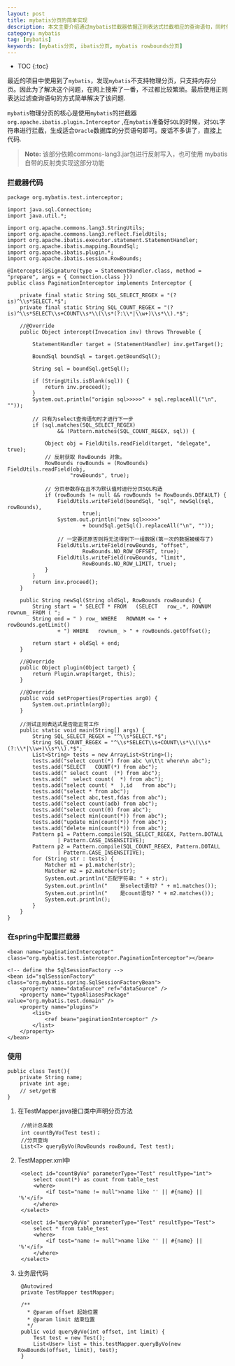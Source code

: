 ```yaml
---
layout: post
title: mybatis分页的简单实现
description: 本文主要介绍通过mybatis拦截器依据正则表达式拦截相应的查询语句，同时依赖mybatis的RowBounds对象传递分页参数，依次来简单的实现mybatis的物理分页效果。
category: mybatis
tag: [mybatis]
keywords: [mybatis分页, ibatis分页, mybatis rowbounds分页]
---
```


* TOC
{:toc}

最近的项目中使用到了`mybatis`，发现`mybatis`不支持物理分页，只支持内存分页。因此为了解决这个问题，在网上搜索了一番，不过都比较繁琐。最后使用正则表达过滤查询语句的方式简单解决了该问题.

`mybatis`物理分页的核心是使用`mybatis`的拦截器 `org.apache.ibatis.plugin.Interceptor` ,在`mybatis`准备好`SQL`的时候，对`SQL`字符串进行拦截，生成适合`Oracle`数据库的分页语句即可。废话不多讲了，直接上代码.

> **Note:** 该部分依赖commons-lang3.jar包进行反射写入，也可使用 mybatis 自带的反射类实现这部分功能


### 拦截器代码

    package org.mybatis.test.interceptor;
    
	import java.sql.Connection;
	import java.util.*;
	
	import org.apache.commons.lang3.StringUtils;
	import org.apache.commons.lang3.reflect.FieldUtils;
	import org.apache.ibatis.executor.statement.StatementHandler;
	import org.apache.ibatis.mapping.BoundSql;
	import org.apache.ibatis.plugin.*;
	import org.apache.ibatis.session.RowBounds;
	
	@Intercepts(@Signature(type = StatementHandler.class, method = "prepare", args = { Connection.class }))
	public class PaginationInterceptor implements Interceptor {
	
		private final static String SQL_SELECT_REGEX = "(?is)^\\s*SELECT.*$";
		private final static String SQL_COUNT_REGEX = "(?is)^\\s*SELECT\\s+COUNT\\s*\\(\\s*(?:\\*|\\w+)\\s*\\).*$";
	
		//@Override
		public Object intercept(Invocation inv) throws Throwable {
	
			StatementHandler target = (StatementHandler) inv.getTarget();
	
			BoundSql boundSql = target.getBoundSql();
	
			String sql = boundSql.getSql();
	
			if (StringUtils.isBlank(sql)) {
				return inv.proceed();
			}
			System.out.println("origin sql>>>>>" + sql.replaceAll("\n", ""));
	
			// 只有为select查询语句时才进行下一步
			if (sql.matches(SQL_SELECT_REGEX)
					&& !Pattern.matches(SQL_COUNT_REGEX, sql)) {
	
				Object obj = FieldUtils.readField(target, "delegate", true);
				// 反射获取 RowBounds 对象。
				RowBounds rowBounds = (RowBounds) FieldUtils.readField(obj,
						"rowBounds", true);
						
				// 分页参数存在且不为默认值时进行分页SQL构造
				if (rowBounds != null && rowBounds != RowBounds.DEFAULT) {
					FieldUtils.writeField(boundSql, "sql", newSql(sql, rowBounds),
							true);
					System.out.println("new sql>>>>>"
							+ boundSql.getSql().replaceAll("\n", ""));
	
					// 一定要还原否则将无法得到下一组数据(第一次的数据被缓存了)
					FieldUtils.writeField(rowBounds, "offset",
							RowBounds.NO_ROW_OFFSET, true);
					FieldUtils.writeField(rowBounds, "limit",
							RowBounds.NO_ROW_LIMIT, true);
				}
			}
			return inv.proceed();
		}
	
		public String newSql(String oldSql, RowBounds rowBounds) {
			String start = " SELECT * FROM   (SELECT   row_.*, ROWNUM rownum_ FROM ( ";
			String end = " ) row_ WHERE   ROWNUM <= " + rowBounds.getLimit()
					+ ") WHERE   rownum_ > " + rowBounds.getOffset();
	
			return start + oldSql + end;
		}
	
		//@Override
		public Object plugin(Object target) {
			return Plugin.wrap(target, this);
		}
	
		//@Override
		public void setProperties(Properties arg0) {
			System.out.println(arg0);
		}
	    
        //测试正则表达式是否能正常工作
		public static void main(String[] args) {
			String SQL_SELECT_REGEX = "^\\s*SELECT.*$";
			String SQL_COUNT_REGEX = "^\\s*SELECT\\s+COUNT\\s*\\(\\s*(?:\\*|\\w+)\\s*\\).*$";
			List<String> tests = new ArrayList<String>();
			tests.add("select count(*) from abc \n\t\t where\n abc");
			tests.add("SELECT 	COUNT(*) from abc");
			tests.add(" select count  (*) from abc");
			tests.add("  select count(  *) from abc");
			tests.add("select count( *  ),id   from abc");
			tests.add("select * from abc");
			tests.add("select abc,test,fdas from abc");
			tests.add("select count(adb) from abc");
			tests.add("select count(0) from abc");
			tests.add("select min(count(*)) from abc");
			tests.add("update min(count(*)) from abc");
			tests.add("delete min(count(*)) from abc");
			Pattern p1 = Pattern.compile(SQL_SELECT_REGEX, Pattern.DOTALL
					| Pattern.CASE_INSENSITIVE);
			Pattern p2 = Pattern.compile(SQL_COUNT_REGEX, Pattern.DOTALL
					| Pattern.CASE_INSENSITIVE);
			for (String str : tests) {
				Matcher m1 = p1.matcher(str);
				Matcher m2 = p2.matcher(str);
				System.out.println("匹配字符串: " + str);
				System.out.println("	是select语句? " + m1.matches());
				System.out.println("	是count语句? " + m2.matches());
				System.out.println();
			}
		}
	}

### 在spring中配置拦截器

    <bean name="paginationInterceptor" class="org.mybatis.test.interceptor.PaginationInterceptor"></bean>

	<!-- define the SqlSessionFactory -->
	<bean id="sqlSessionFactory" class="org.mybatis.spring.SqlSessionFactoryBean">
		<property name="dataSource" ref="dataSource" />
		<property name="typeAliasesPackage" value="org.mybatis.test.domain" />
		<property name="plugins">
			<list>
				<ref bean="paginationInterceptor" />
			</list>
		</property>
	</bean>

### 使用
	
	public class Test(){
		private String name;
		private int age;
		// set/get省
	}

1. 在TestMapper.java接口类中声明分页方法
	
	    //统计总条数
	    int countByVo(Test test)；
	    //分页查询
	    List<T> queryByVo(RowBounds rowBound, Test test);

2. TestMapper.xml中

	    <select id="countByVo" parameterType="Test" resultType="int">
		    select count(*) as count from table_test
		    <where>
			    <if test="name != null">name like '' || #{name} || '%'</if>
		    </where>
	    </select>

	    <select id="queryByVo" parameterType="Test" resultType="Test">
		    select * from table_test
		    <where>
			    <if test="name != null">name like '' || #{name} || '%'</if>
		    </where>
	    </select>	

3. 业务层代码
	
	    @Autowired
	    private TestMapper testMapper;  
     
	    /**
	      * @param offset 起始位置
          * @param limit 结束位置
	      */
	    public void queryByVo(int offset, int limit) {
		    Test test = new Test();
		    List<User> list = this.testMapper.queryByVo(new RowBounds(offset, limit), test);
	    }	